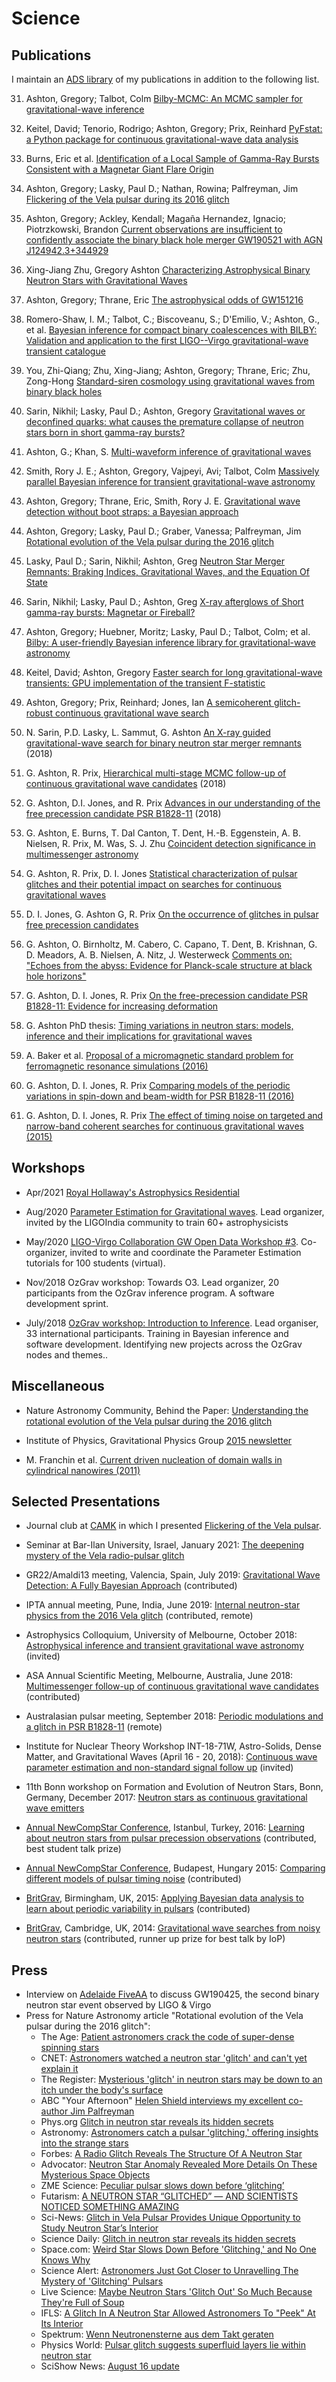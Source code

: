 # Science

## Publications

I maintain an [ADS library](https://ui.adsabs.harvard.edu/public-libraries/Ns6_-Nu-SsO4gxJrZ0_3sQ) of my publications in addition to the following list.

31. Ashton, Gregory; Talbot, Colm [Bilby-MCMC: An MCMC sampler for gravitational-wave inference](https://ui.adsabs.harvard.edu/abs/2021arXiv210608730A/abstract)

30. Keitel, David; Tenorio, Rodrigo; Ashton, Gregory; Prix, Reinhard [PyFstat: a Python package for continuous gravitational-wave data analysis](https://ui.adsabs.harvard.edu/abs/2021arXiv210110915K/abstract)

29. Burns, Eric et al. [Identification of a Local Sample of Gamma-Ray Bursts Consistent with a Magnetar Giant Flare Origin](https://ui.adsabs.harvard.edu/abs/2021arXiv210105144B/abstract)

28. Ashton, Gregory; Lasky, Paul D.; Nathan, Rowina; Palfreyman, Jim [Flickering of the Vela pulsar during its 2016 glitch](https://ui.adsabs.harvard.edu/abs/2020arXiv201107927A/abstract)

27. Ashton, Gregory; Ackley, Kendall; Magaña Hernandez, Ignacio; Piotrzkowski, Brandon [Current observations are insufficient to confidently associate the binary black hole merger GW190521 with AGN J124942.3+344929](https://ui.adsabs.harvard.edu/abs/2020arXiv200912346A/abstract)

26. Xing-Jiang Zhu, Gregory Ashton [Characterizing Astrophysical Binary Neutron Stars with Gravitational Waves](https://ui.adsabs.harvard.edu/abs/2020arXiv200708198Z/abstract)

25. Ashton, Gregory;  Thrane, Eric [The astrophysical odds of GW151216](https://ui.adsabs.harvard.edu/abs/2020arXiv200605039A/abstract)

24. Romero-Shaw, I. M.;  Talbot, C.;  Biscoveanu, S.;  D'Emilio, V.;  Ashton, G., et al. [Bayesian inference for compact binary coalescences with BILBY: Validation and application to the first LIGO--Virgo gravitational-wave transient catalogue](https://ui.adsabs.harvard.edu/abs/2020arXiv200600714R/abstract)

23. You, Zhi-Qiang;  Zhu, Xing-Jiang;  Ashton, Gregory;  Thrane, Eric;  Zhu, Zong-Hong [Standard-siren cosmology using gravitational waves from binary black holes](https://ui.adsabs.harvard.edu/abs/2020arXiv200400036Y/abstract)

22. Sarin, Nikhil;  Lasky, Paul D.;  Ashton, Gregory [Gravitational waves or deconfined quarks: what causes the premature collapse of neutron stars born in short gamma-ray bursts?](https://ui.adsabs.harvard.edu/abs/2020arXiv200106102S/abstract)

21. Ashton, G.; Khan, S. [Multi-waveform inference of gravitational waves](https://ui.adsabs.harvard.edu/abs/2019arXiv191009138A/abstract)

20. Smith, Rory J. E.; Ashton, Gregory, Vajpeyi, Avi;  Talbot, Colm [Massively parallel Bayesian inference for transient gravitational-wave astronomy](https://ui.adsabs.harvard.edu/abs/2019arXiv190911873S/abstract)

19. Ashton, Gregory; Thrane, Eric, Smith, Rory J. E. [Gravitational wave detection without boot straps: a Bayesian approach](https://ui.adsabs.harvard.edu/abs/2019arXiv190911872A/abstract)

18. Ashton, Gregory; Lasky, Paul D.; Graber, Vanessa; Palfreyman, Jim [Rotational evolution of the Vela pulsar during the 2016 glitch](https://ui.adsabs.harvard.edu/abs/2019arXiv190701124A/abstract)

17. Lasky, Paul D.; Sarin, Nikhil; Ashton, Greg [Neutron Star Merger Remnants: Braking Indices, Gravitational Waves, and the Equation Of State](https://ui.adsabs.harvard.edu/abs/2019arXiv190501387L/abstract)

16. Sarin, Nikhil; Lasky, Paul D.; Ashton, Greg [X-ray afterglows of Short gamma-ray bursts: Magnetar or Fireball?](https://ui.adsabs.harvard.edu/#abs/2018arXiv181208176S/abstract)

15. Ashton, Gregory; Huebner, Moritz; Lasky, Paul D.; Talbot, Colm; et al. [Bilby: A user-friendly Bayesian inference library for gravitational-wave astronomy](https://ui.adsabs.harvard.edu/#abs/2018arXiv181102042A/abstract)

14. Keitel, David; Ashton, Gregory [Faster search for long gravitational-wave transients: GPU implementation of the transient F-statistic](https://ui.adsabs.harvard.edu/#abs/2018arXiv180505652K/abstract)

13. Ashton, Gregory; Prix, Reinhard; Jones, Ian [A semicoherent glitch-robust continuous gravitational wave search](https://ui.adsabs.harvard.edu/#abs/2018arXiv180503314A/abstract)

12. N. Sarin, P.D. Lasky, L. Sammut, G. Ashton [An X-ray guided gravitational-wave search for binary neutron star merger remnants](http://adsabs.harvard.edu/abs/2018arXiv180501481S) (2018)

11. G. Ashton, R. Prix, [Hierarchical multi-stage MCMC follow-up of continuous gravitational wave candidates](http://adsabs.harvard.edu/abs/2018arXiv180205450A) (2018)

10. G. Ashton, D.I. Jones, and R. Prix [Advances in our understanding of the free precession candidate PSR B1828-11](http://adsabs.harvard.edu/abs/2018arXiv180103990A) (2018)

9. G. Ashton, E. Burns, T. Dal Canton, T. Dent, H.-B. Eggenstein, A. B. Nielsen, R. Prix, M. Was, S. J. Zhu [Coincident detection significance in multimessenger astronomy](http://adsabs.harvard.edu/abs/2017arXiv171205392A)

8. G. Ashton, R. Prix, D. I. Jones [Statistical characterization of pulsar glitches and their potential impact on searches for continuous gravitational waves](http://adsabs.harvard.edu/abs/2017arXiv170400742A)

7. D. I. Jones, G. Ashton G, R. Prix [On the occurrence of glitches in pulsar free precession candidates](http://adsabs.harvard.edu/abs/2016arXiv161003509J)

6. G. Ashton, O. Birnholtz, M. Cabero, C. Capano, T. Dent, B. Krishnan, G. D. Meadors, A. B. Nielsen, A. Nitz, J. Westerweck [Comments on: "Echoes from the abyss: Evidence for Planck-scale structure at black hole horizons"](http://adsabs.harvard.edu/abs/2016arXiv161205625A)

5. G. Ashton, D. I. Jones, R. Prix [On the free-precession candidate PSR B1828-11: Evidence for increasing deformation](http://adsabs.harvard.edu/abs/2016arXiv161003508A)

4. G. Ashton PhD thesis: [Timing variations in neutron stars: models, inference and their implications for gravitational waves](http://eprints.soton.ac.uk/401822/1/GregoryAshton_Thesis_WithLinks.pdf)

3. A. Baker et al. [Proposal of a micromagnetic standard problem for ferromagnetic resonance simulations (2016)](http://adsabs.harvard.edu/abs/2016arXiv160305419B)

2. G. Ashton, D. I. Jones, R. Prix [Comparing models of the periodic variations in spin-down and beam-width for PSR B1828-11 (2016) ](http://adsabs.harvard.edu/abs/2016MNRAS.458..881A)

1. G. Ashton, D. I. Jones, R. Prix [The effect of timing noise on targeted
  and narrow-band coherent searches for continuous gravitational waves (2015)
  ](http://adsabs.harvard.edu/abs/2014arXiv1410.8044A)

## Workshops

* Apr/2021 [Royal Hollaway's Astrophysics Residential](https://github.com/GregoryAshton/AstrophysicsResidentialApril21)

* Aug/2020 [Parameter Estimation for Gravitational waves](https://github.com/GregoryAshton/GWParameterEstimationWorkshop2020). Lead organizer, invited by the LIGOIndia community to train 60+ astrophysicists

* May/2020 [LIGO-Virgo Collaboration GW Open Data Workshop #3](https://www.gw-openscience.org/static/workshop3/). Co-organizer, invited to write and coordinate the Parameter Estimation tutorials for 100 students (virtual).

* Nov/2018 OzGrav workshop: Towards O3. Lead organizer, 20 participants from the OzGrav inference program. A software development sprint.

* July/2018 [OzGrav workshop: Introduction to Inference](https://github.com/GregoryAshton/OzGravInferenceWorkshop). Lead organiser, 33 international participants. Training in Bayesian inference and software development. Identifying new projects across the OzGrav nodes and themes..

## Miscellaneous

* Nature Astronomy Community, Behind the Paper: [Understanding the rotational evolution of the Vela pulsar during the 2016 glitch](https://astronomycommunity.nature.com/users/265242-greg-ashton/posts/52167-understanding-the-rotational-evolution-of-the-vela-pulsar-during-the-2016-glitch)

* Institute of Physics, Gravitational Physics Group [2015 newsletter](
  http://www.iop.org/activity/groups/subject/gp/news/file_64991.pdf)

* M. Franchin et al. [Current driven nucleation of domain walls in cylindrical nanowires (2011)](http://www.southampton.ac.uk/~fangohr/publications/poster/MMM_2011_CurrentNanowire_Franchin.pdf)

## Selected Presentations

* Journal club at [CAMK](https://www.camk.edu.pl/en/) in which I presented [Flickering of the Vela pulsar](pdfs/Flickering_of_the_vela_pulsar.pdf).

* Seminar at Bar-Ilan University, Israel, January 2021: [The deepening mystery of the Vela radio-pulsar glitch](pdfs/Bar-Ilan.pdf)

* GR22/Amaldi13 meeting, Valencia, Spain, July 2019: [Gravitational Wave Detection: A Fully Bayesian Approach](https://gr22amaldi13.com/contributed-speakers.php) (contributed)

* IPTA annual meeting, Pune, India, June 2019: [Internal neutron-star physics from the 2016 Vela glitch](https://conf.ncra.tifr.res.in/event/2/page/23-scientific-programme) (contributed, remote)

* Astrophysics Colloquium, University of Melbourne, October 2018: [Astrophysical inference and transient gravitational wave astronomy](https://astro.physics.unimelb.edu.au/colloquium/) (invited)

* ASA Annual Scientific Meeting, Melbourne, Australia, June 2018:
  [Multimessenger follow-up of continuous gravitational wave
candidates](https://asa2018.swin.edu.au/asa2018/program/) (contributed)

* Australasian pulsar meeting, September 2018: [Periodic modulations and a glitch in PSR B1828-11](pdfs/periodic_modulations_and_a_glitch.pdf) (remote)

* Institute for Nuclear Theory Workshop INT-18-71W, Astro-Solids, Dense Matter,
  and Gravitational Waves (April 16 - 20, 2018): [Continuous wave parameter
estimation and non-standard signal follow
up](http://www.int.washington.edu/talks/WorkShops/int_18_71W/People/Ashton_G/Ashton.pdf) (invited)


* 11th Bonn workshop on Formation and Evolution of Neutron Stars, Bonn, Germany, December 2017:  [Neutron stars as continuous
gravitational wave emitters](https://astro.uni-bonn.de/conferences/ns2017/Bonn2017_Ashton.pdf)

* [Annual NewCompStar Conference](https://indico.cern.ch/event/472448/), Istanbul, Turkey, 2016:
  [Learning about neutron stars from pulsar precession observations](
https://indico.cern.ch/event/472448/contributions/1992071/attachments/1266420/1874875/GregAshtonIstanbul2016.pdf)
(contributed, best student talk prize)

* [Annual NewCompStar Conference](https://indico.kfki.hu/event/254/), Budapest, Hungary 2015:
  [Comparing different models of pulsar timing
  noise](https://indico.kfki.hu/event/254/session/6/contribution/126/material/slides/0.pdf) (contributed)

* [BritGrav](http://www.sr.bham.ac.uk/britgrav15/), Birmingham, UK, 2015:
  [Applying Bayesian data analysis to learn about periodic variability in
  pulsars](pdfs/BritGrav15.pdf) (contributed)

* [BritGrav](http://www.ast.cam.ac.uk/meetings/2014/britgrav.14), Cambridge, UK, 2014: [Gravitational wave searches from noisy neutron stars](pdfs/BritGrav.pdf) (contributed, runner up prize for best talk by IoP)

## Press

* Interview on [Adelaide FiveAA](https://www.fiveaa.com.au/fiveaa/shows/afternoons) to discuss GW190425, the second binary neutron star event observed by LIGO & Virgo
* Press for Nature Astronomy article "Rotational evolution of the Vela pulsar during the 2016 glitch":
    - The Age: [Patient astronomers crack the code of super-dense spinning stars](https://www.theage.com.au/national/patient-astronomers-crack-the-code-of-super-dense-spinning-stars-20190812-p52gbm.html)
    - CNET: [Astronomers watched a neutron star 'glitch' and can't yet explain it](https://www.cnet.com/news/astronomers-watched-a-neutron-star-glitch-and-cant-yet-explain-it/)
    - The Register: [Mysterious 'glitch' in neutron stars may be down to an itch under the body's surface](https://www.theregister.co.uk/2019/08/13/neutron_star_glitch/)
    - ABC "Your Afternoon" [Helen Shield interviews my excellent co-author Jim Palfreyman](https://www.abc.net.au/radio/hobart/programs/your-afternoon/your-afternoon/11389788)
    - Phys.org [Glitch in neutron star reveals its hidden secrets](https://phys.org/news/2019-08-glitch-neutron-star-reveals-hidden.html)
    - Astronomy: [Astronomers catch a pulsar 'glitching,' offering insights into the strange stars](http://www.astronomy.com/news/2019/08/astronomers-catch-a-pulsar-glitching-offering-insights-into-the-strange-stars)
    - Forbes: [A Radio Glitch Reveals The Structure Of A Neutron Star](https://www.forbes.com/sites/briankoberlein/2019/08/13/a-radio-glitch-reveals-the-structure-of-a-neutron-star/#2821c8234f2b)
    - Advocator: [Neutron Star Anomaly Revealed More Details On These Mysterious Space Objects](https://advocator.ca/science/neutron-star-anomaly-revealed-more-details-on-these-mysterious-space-objects/11957)
    - ZME Science: [Peculiar pulsar slows down before ‘glitching’](https://www.zmescience.com/science/peculiar-pulsar-slows-down-before-glitching/)
    - Futarism: [A NEUTRON STAR “GLITCHED” — AND SCIENTISTS NOTICED SOMETHING AMAZING](https://futurism.com/the-byte/neutron-star-just-glitched)
    - Sci-News: [Glitch in Vela Pulsar Provides Unique Opportunity to Study Neutron Star’s Interior](http://www.sci-news.com/astronomy/vela-pulsar-glitch-07489.html)
    - Science Daily: [Glitch in neutron star reveals its hidden secrets](https://www.sciencedaily.com/releases/2019/08/190812130823.htm)
    - Space.com: [Weird Star Slows Down Before 'Glitching,' and No One Knows Why](https://www.space.com/glitching-neutron-star-slows-down.html)
    - Science Alert: [Astronomers Just Got Closer to Unravelling The Mystery of 'Glitching' Pulsars](https://www.sciencealert.com/a-glitching-pulsar-could-reveal-the-mysterious-neutron-soup-in-dead-stars)
    - Live Science: [Maybe Neutron Stars 'Glitch Out' So Much Because They're Full of Soup](https://www.livescience.com/neutron-star-glitching-soup.html)
    - IFLS: [A Glitch In A Neutron Star Allowed Astronomers To "Peek" At Its Interior](https://www.iflscience.com/space/a-glitch-in-a-neutron-star-allowed-astronomers-to-peek-at-its-interior/)
    - Spektrum: [Wenn Neutronensterne aus dem Takt geraten](https://www.spektrum.de/news/wenn-neutronensterne-aus-dem-takt-geraten/1667200)
    - Physics World: [Pulsar glitch suggests superfluid layers lie within neutron star](https://physicsworld.com/a/pulsar-glitch-suggests-superfluid-layers-lie-within-neutron-star/)
    - SciShow News: [August 16 update](https://youtu.be/mJMWbzDYoTg?t=256)


